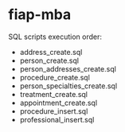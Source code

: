 # fiap-mba

SQL scripts execution order:

* address_create.sql
* person_create.sql
* person_addresses_create.sql
* procedure_create.sql
* person_specialties_create.sql
* treatment_create.sql
* appointment_create.sql
* procedure_insert.sql
* professional_insert.sql